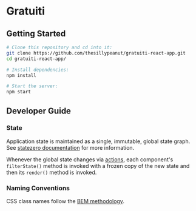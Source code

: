 # Gratuiti

## Getting Started
```bash
# Clone this repository and cd into it:
git clone https://github.com/thesillypeanut/gratuiti-react-app.git
cd gratuiti-react-app/

# Install dependencies:
npm install

# Start the server:
npm start
```

## Developer Guide

### State

Application state is maintained as a single, immutable, global state graph. See
[statezero documentation](https://github.com/andornaut/statezero/blob/master/README.md) for more information.

Whenever the global state changes via [actions](src/actions), each component's `filterState()` method is invoked with a
frozen copy of the new state and then its `render()` method is invoked.

### Naming Conventions

CSS class names follow the [BEM methodology](http://getbem.com/).
